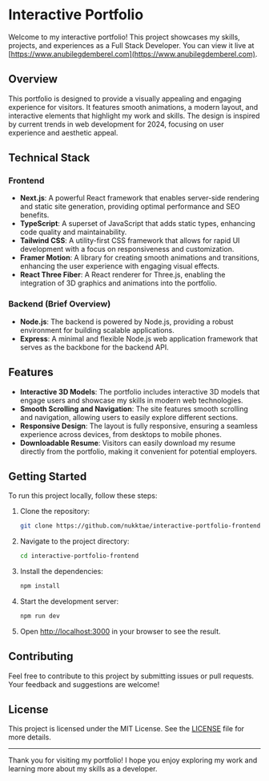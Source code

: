 # Interactive Portfolio

Welcome to my interactive portfolio! This project showcases my skills, projects, and experiences as a Full Stack Developer. You can view it live at [https://www.anubilegdemberel.com](https://www.anubilegdemberel.com).

## Overview

This portfolio is designed to provide a visually appealing and engaging experience for visitors. It features smooth animations, a modern layout, and interactive elements that highlight my work and skills. The design is inspired by current trends in web development for 2024, focusing on user experience and aesthetic appeal.

## Technical Stack

### Frontend
- **Next.js**: A powerful React framework that enables server-side rendering and static site generation, providing optimal performance and SEO benefits.
- **TypeScript**: A superset of JavaScript that adds static types, enhancing code quality and maintainability.
- **Tailwind CSS**: A utility-first CSS framework that allows for rapid UI development with a focus on responsiveness and customization.
- **Framer Motion**: A library for creating smooth animations and transitions, enhancing the user experience with engaging visual effects.
- **React Three Fiber**: A React renderer for Three.js, enabling the integration of 3D graphics and animations into the portfolio.

### Backend (Brief Overview)
- **Node.js**: The backend is powered by Node.js, providing a robust environment for building scalable applications.
- **Express**: A minimal and flexible Node.js web application framework that serves as the backbone for the backend API.

## Features

- **Interactive 3D Models**: The portfolio includes interactive 3D models that engage users and showcase my skills in modern web technologies.
- **Smooth Scrolling and Navigation**: The site features smooth scrolling and navigation, allowing users to easily explore different sections.
- **Responsive Design**: The layout is fully responsive, ensuring a seamless experience across devices, from desktops to mobile phones.
- **Downloadable Resume**: Visitors can easily download my resume directly from the portfolio, making it convenient for potential employers.

## Getting Started

To run this project locally, follow these steps:

1. Clone the repository:
   ```bash
   git clone https://github.com/nukktae/interactive-portfolio-frontend.git
   ```

2. Navigate to the project directory:
   ```bash
   cd interactive-portfolio-frontend
   ```

3. Install the dependencies:
   ```bash
   npm install
   ```

4. Start the development server:
   ```bash
   npm run dev
   ```

5. Open [http://localhost:3000](http://localhost:3000) in your browser to see the result.

## Contributing

Feel free to contribute to this project by submitting issues or pull requests. Your feedback and suggestions are welcome!

## License

This project is licensed under the MIT License. See the [LICENSE](LICENSE) file for more details.

---

Thank you for visiting my portfolio! I hope you enjoy exploring my work and learning more about my skills as a developer.

